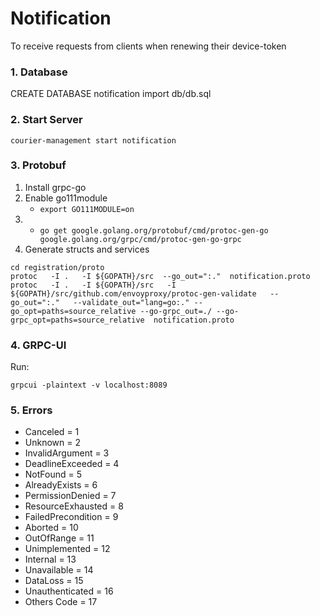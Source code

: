 # Notification

To receive requests from clients when renewing their device-token

### 1. Database
CREATE DATABASE notification
import db/db.sql

### 2. Start Server
`courier-management start notification
`

### 3. Protobuf
1. Install grpc-go
2. Enable go111module
   - `export GO111MODULE=on`
3. 
    - `go get google.golang.org/protobuf/cmd/protoc-gen-go google.golang.org/grpc/cmd/protoc-gen-go-grpc`
4. Generate structs and services 
```
cd registration/proto
protoc   -I .   -I ${GOPATH}/src  --go_out=":."  notification.proto
protoc   -I .   -I ${GOPATH}/src   -I ${GOPATH}/src/github.com/envoyproxy/protoc-gen-validate   --go_out=":."   --validate_out="lang=go:." --go_opt=paths=source_relative --go-grpc_out=./ --go-grpc_opt=paths=source_relative  notification.proto
```

### 4. GRPC-UI
Run:
```shell
grpcui -plaintext -v localhost:8089
```

### 5. Errors

- Canceled = 1
- Unknown = 2
- InvalidArgument = 3
- DeadlineExceeded = 4
- NotFound = 5
- AlreadyExists = 6
- PermissionDenied = 7
- ResourceExhausted = 8
- FailedPrecondition = 9
- Aborted = 10
- OutOfRange = 11
- Unimplemented = 12
- Internal = 13
- Unavailable = 14
- DataLoss = 15
- Unauthenticated = 16
- Others Code = 17